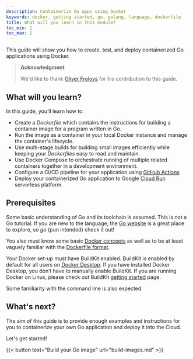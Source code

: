 ```yaml
---
description: Containerize Go apps using Docker
keywords: docker, getting started, go, golang, language, dockerfile
title: What will you learn in this module?
toc_min: 1
toc_max: 2
---
```


This guide will show you how to create, test, and deploy containerized Go applications using Docker.

> **Acknowledgment**
>
> We'd like to thank [Oliver Frolovs](https://www.linkedin.com/in/ofr/) for his contribution to this guide.

## What will you learn?

In this guide, you’ll learn how to:

* Create a *Dockerfile* which contains the instructions for building a container image for a program written in Go.
* Run the image as a container in your local Docker instance and manage the container's lifecycle.
* Use multi-stage builds for building small images efficiently while keeping your *Dockerfiles* easy to read and maintain.
* Use Docker Compose to orchestrate running of multiple related containers together in a development environment.
* Configure a CI/CD pipeline for your application using [GitHub Actions](https://docs.github.com/en/actions)
* Deploy your containerized Go application to Google [Cloud Run](https://cloud.google.com/run/docs/overview/what-is-cloud-run) serverless platform.

## Prerequisites

Some basic understanding of Go and its toolchain is assumed. This is not a Go tutorial. If you are new to the language, 
the [Go website](https://golang.org/) is a great place to explore, 
so *go* (pun intended) check it out!

You also must know some basic [Docker concepts](../../guides/introduction/overview.md) as well as to 
be at least vaguely familiar with the [Dockerfile format](../../build/building/packaging.md#dockerfile).

Your Docker set-up must have BuildKit enabled. BuildKit is enabled by default for all users on [Docker Desktop](../../desktop/index.md). 
If you have installed Docker Desktop, you don’t have to manually enable BuildKit. If you are running Docker on Linux, 
please check out BuildKit [getting started](../../build/buildkit/index.md#getting-started) page.

Some familiarity with the command line is also expected.

## What's next?

The aim of this guide is to provide enough examples and instructions for you to containerize your own Go application and deploy it into the Cloud.

Let's get started!

{{< button text="Build your Go image" url="build-images.md" >}}
